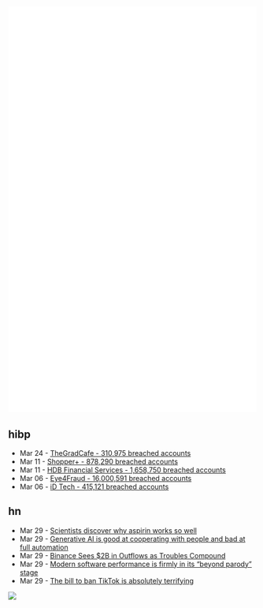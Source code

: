 ![Metrics](https://raw.githubusercontent.com/phixion/phixion/master/metrics.svg)

## hibp

<!--
for https://github.com/phixion/phixion/blob/main/.github/workflows/feeds.yml
-->
<!--START_SECTION:haveibeenpwnd-->
- Mar 24 - [TheGradCafe - 310,975 breached accounts](https://haveibeenpwned.com/PwnedWebsites#TheGradCafe)
- Mar 11 - [Shopper+ - 878,290 breached accounts](https://haveibeenpwned.com/PwnedWebsites#ShopperPlus)
- Mar 11 - [HDB Financial Services - 1,658,750 breached accounts](https://haveibeenpwned.com/PwnedWebsites#HDBFinancialServices)
- Mar 06 - [Eye4Fraud - 16,000,591 breached accounts](https://haveibeenpwned.com/PwnedWebsites#Eye4Fraud)
- Mar 06 - [iD Tech - 415,121 breached accounts](https://haveibeenpwned.com/PwnedWebsites#iDTech)
<!--END_SECTION:haveibeenpwnd-->

## hn

<!--
for https://github.com/phixion/phixion/blob/main/.github/workflows/feeds.yml
-->
<!--START_SECTION:hn-->
- Mar 29 - [Scientists discover why aspirin works so well](https://www.eurekalert.org/news-releases/983050?)
- Mar 29 - [Generative AI is good at cooperating with people and bad at full automation](https://skybrian.substack.com/p/generative-ai-is-good-at-cooperating)
- Mar 29 - [Binance Sees $2B in Outflows as Troubles Compound](https://www.wsj.com/articles/binance-sees-2-billion-in-outflows-as-troubles-compound-9a136e21)
- Mar 29 - [Modern software performance is firmly in its “beyond parody” stage](https://twitter.com/cmuratori/status/1640827575437250561)
- Mar 29 - [The bill to ban TikTok is absolutely terrifying](https://twitter.com/greg_price11/status/1640722365809147905)
<!--END_SECTION:hn-->

<!--
for https://yhype.me
-->
![](https://hit.yhype.me/github/profile?user_id=13013670)
